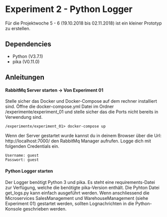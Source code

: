 # Experiment 2 - Python Logger
Für die Projektwoche 5 - 6 (19.10.2018 bis 02.11.2018) ist ein kleiner Prototyp zu erstellen.

## Dependencies
- Python (V3.7.1)
- pika (V0.11.0)

## Anleitungen
#### RabbitMq Server starten -> Von Experiment 01
Stelle sicher das Docker und Docker-Compose auf dem rechner installiert sind.
Öffne die docker-compose.yml Datei im Ordner /experimente/experiment_01 und stelle sicher das die Ports nicht bereits in Verwendung sind.
```
/experimente/experiment_01> docker-compose up
```
Wenn der Server gestartet wurde kannst du in deinem Browser über die Url: http://localhost:7000/ den RabbitMq Manager aufrufen. Logge dich mit folgenden Credentials ein.
```
Username: guest
Passwort: guest
```
#### Python Logger starten
Der Logger benötigt Python 3 und pika. Es steht eine requirements-Datei zur Verfügung, welche die benötigte pika-Version enthält. Die Pyhton Datei get_logs.py kann einfach ausgeführt werden. Wenn anschliessend die Microservices SalesManagement und WarehouseManagement (siehe Experiment 01) gestartet werden, sollten Lognachrichten in die Python-Konsole geschrieben werden.